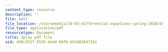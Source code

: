 ```yaml
---
content_type: resource
description: ''
file: null
file_location: /coursemedia/18-03-differential-equations-spring-2010/d58c252755364e4d66f6b55d01847261_LbKKzMag5Rc.pdf
file_type: application/pdf
resourcetype: Document
title: 3play pdf file
uid: d58c2527-5536-4e4d-66f6-b55d01847261
---
```

